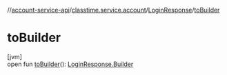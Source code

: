 //[account-service-api](../../../index.md)/[classtime.service.account](../index.md)/[LoginResponse](index.md)/[toBuilder](to-builder.md)

# toBuilder

[jvm]\
open fun [toBuilder](to-builder.md)(): [LoginResponse.Builder](-builder/index.md)
